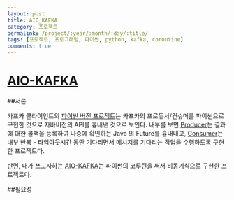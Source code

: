 ```yaml
---
layout: post
title: AIO_KAFKA
category: 프로젝트
permalink: /project/:year/:month/:day/:title/
tags: [프로젝트, 프로그래밍, 파이썬, python, kafka, coroutine]
comments: true
---
```

# [AIO-KAFKA](https://github.com/aio-libs/aiokafka)

##서론

카프카 클라이언트의 [파이썬 버전 프로젝트](https://pypi.org/project/kafka-python/)는 카프카의 프로듀서/컨슈머를 파이썬으로 구현한 것으로 자바버전의 API를 흉내낸 것으로 보인다. 내부를 보면 [Producer](https://github.com/dpkp/kafka-python/blob/master/kafka/producer/future.py)는 결과에 대한 콜백을 등록하여 나중에 확인하는 Java 의 Future를 흉내내고, [Consumer](https://github.com/dpkp/kafka-python/blob/master/kafka/consumer/group.py)는 내부 반복 - 타임아웃시간 동안 기다리면서 메시지를 기다리는 작업을 수행하도록 구현한 프로젝트다. 

반면, 내가 쓰고자하는 [AIO-KAFKA](https://github.com/aio-libs/aiokafka)는 파이썬의 코루틴을 써서 비동기식으로 구현한 프로젝트다. 

##필요성


